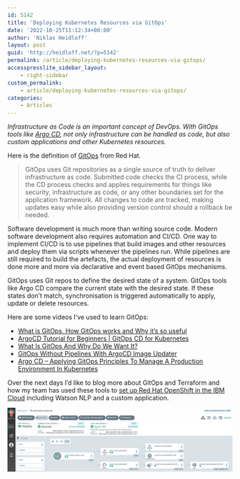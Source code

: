```yaml
---
id: 5142
title: 'Deploying Kubernetes Resources via GitOps'
date: '2022-10-25T11:12:34+00:00'
author: 'Niklas Heidloff'
layout: post
guid: 'http://heidloff.net/?p=5142'
permalink: /article/deploying-kubernetes-resources-via-gitops/
accesspresslite_sidebar_layout:
    - right-sidebar
custom_permalink:
    - article/deploying-kubernetes-resources-via-gitops/
categories:
    - Articles
---
```


*Infrastructure as Code is an important concept of DevOps. With GitOps tools like [Argo CD](https://argo-cd.readthedocs.io/en/stable/), not only infrastructure can be handled as code, but also custom applications and other Kubernetes resources.*

Here is the definition of [GitOps](https://www.redhat.com/en/topics/devops/what-is-gitops) from Red Hat.

> GitOps uses Git repositories as a single source of truth to deliver infrastructure as code. Submitted code checks the CI process, while the CD process checks and applies requirements for things like security, infrastructure as code, or any other boundaries set for the application framework. All changes to code are tracked, making updates easy while also providing version control should a rollback be needed.

Software development is much more than writing source code. Modern software development also requires automation and CI/CD. One way to implement CI/CD is to use pipelines that build images and other resources and deploy them via scripts whenever the pipelines run. While pipelines are still required to build the artefacts, the actual deployment of resources is done more and more via declarative and event based GitOps mechanisms.

GitOps uses Git repos to define the desired state of a system. GitOps tools like Argo CD compare the current state with the desired state. If these states don’t match, synchronisation is triggered automatically to apply, update or delete resources.

Here are some videos I’ve used to learn GitOps:

- [What is GitOps, How GitOps works and Why it’s so useful](https://www.youtube.com/watch?v=f5EpcWp0THw)
- [ArgoCD Tutorial for Beginners | GitOps CD for Kubernetes](https://youtu.be/MeU5_k9ssrs)
- [What Is GitOps And Why Do We Want It?](https://www.youtube.com/watch?v=qwyRJlmG5ew)
- [GitOps Without Pipelines With ArgoCD Image Updater](https://youtu.be/avPUQin9kzU)
- [Argo CD – Applying GitOps Principles To Manage A Production Environment In Kubernetes](https://youtu.be/vpWQeoaiRM4)

Over the next days I’d like to blog more about GitOps and Terraform and how my team has used these tools to [set up Red Hat OpenShift in the IBM Cloud](https://github.com/IBM/watson-automation) including Watson NLP and a custom application.

![image](/assets/img/2022/10/Screenshot-2022-10-26-at-08.37.01.png)